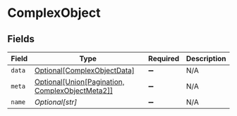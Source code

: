 # ComplexObject


## Fields

| Field                                                                                       | Type                                                                                        | Required                                                                                    | Description                                                                                 |
| ------------------------------------------------------------------------------------------- | ------------------------------------------------------------------------------------------- | ------------------------------------------------------------------------------------------- | ------------------------------------------------------------------------------------------- |
| `data`                                                                                      | [Optional[ComplexObjectData]](../../models/shared/complexobjectdata.md)                     | :heavy_minus_sign:                                                                          | N/A                                                                                         |
| `meta`                                                                                      | [Optional[Union[Pagination, ComplexObjectMeta2]]](../../models/shared/complexobjectmeta.md) | :heavy_minus_sign:                                                                          | N/A                                                                                         |
| `name`                                                                                      | *Optional[str]*                                                                             | :heavy_minus_sign:                                                                          | N/A                                                                                         |